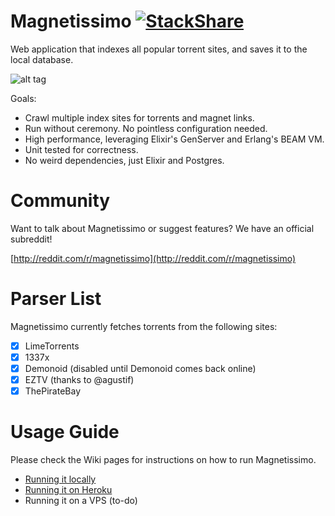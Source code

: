 # Magnetissimo [![StackShare](http://img.shields.io/badge/tech-stack-0690fa.svg?style=flat)](http://stackshare.io/sergiotapia/magnetissimo)

Web application that indexes all popular torrent sites, and saves it to the local database.

![alt tag](http://i.imgur.com/O6qoRDG.png)

Goals:

* Crawl multiple index sites for torrents and magnet links.
* Run without ceremony. No pointless configuration needed.
* High performance, leveraging Elixir's GenServer and Erlang's BEAM VM.
* Unit tested for correctness.
* No weird dependencies, just Elixir and Postgres.

# Community

Want to talk about Magnetissimo or suggest features? We have an official subreddit!

[http://reddit.com/r/magnetissimo](http://reddit.com/r/magnetissimo)

# Parser List

Magnetissimo currently fetches torrents from the following sites:

- [x] LimeTorrents
- [x] 1337x
- [x] Demonoid (disabled until Demonoid comes back online)
- [x] EZTV (thanks to @agustif)
- [x] ThePirateBay

# Usage Guide

Please check the Wiki pages for instructions on how to run Magnetissimo.

* [Running it locally](https://github.com/sergiotapia/magnetissimo/wiki/Usage:-Local)
* [Running it on Heroku](https://github.com/sergiotapia/magnetissimo/wiki/Usage:-Heroku)
* Running it on a VPS (to-do)
